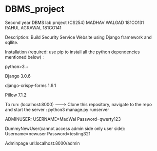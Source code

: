 # DBMS_project
Second year DBMS lab project (CS254)
MADHAV WALGAD 181CO131
RAHUL AGRAWAL 181CO141

Description:
Build Security Service Website using Django framework and sqllite. 

Installation (required: use pip to install all the python dependencies mentioned below) :

python>3.+ 


Django              3.0.6 


django-crispy-forms 1.9.1 


Pillow              7.1.2 


To run: (localhost:8000) --->
Clone this repository, navigate to the repo and start the server : python3 manage.py runserver



ADMINUSER:
USERNAME=MadWal
Password=qwerty123

DummyNewUser(cannot access admin side only user
side):
Username=newuser
Password=testing321

Adminpage url:localhost:8000/admin
